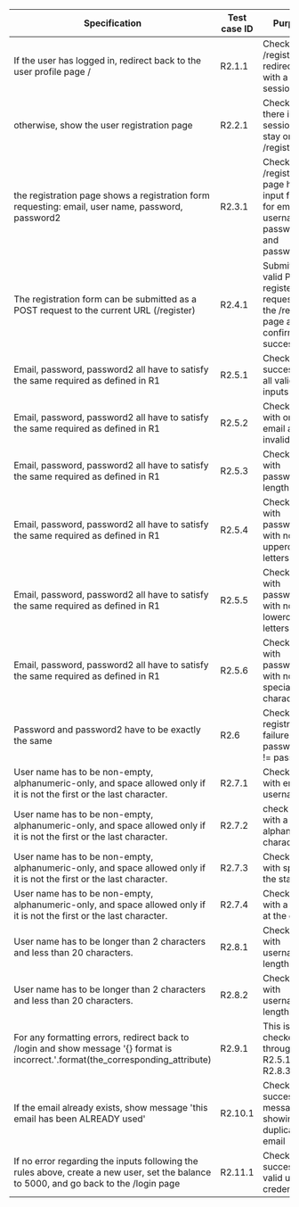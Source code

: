 | Specification                                                                                                                          | Test case ID | Purpose                                                                                 |
| -------------------------------------------------------------------------------------------------------------------------------------- | ------------ | --------------------------------------------------------------------------------------- |
| If the user has logged in, redirect back to the user profile page /                                                                    | R2.1.1       | Check if /register will redirect to / with a valid session                              |
| otherwise, show the user registration page                                                                                             | R2.2.1       | Check if there is no session it will stay on /register                                  |
| the registration page shows a registration form requesting: email, user name, password, password2                                      | R2.3.1       | Check if the /register page has input fields for email, username password and password2 |
| The registration form can be submitted as a POST request to the current URL (/register)                                                | R2.4.1       | Submit a valid POST register request to the /register page and confirm success          |
| Email, password, password2 all have to satisfy the same required as defined in R1                                                      | R2.5.1       | Check success with all valid inputs                                                     |
| Email, password, password2 all have to satisfy the same required as defined in R1                                                      | R2.5.2       | Check failure with only email as invalid                                                |
| Email, password, password2 all have to satisfy the same required as defined in R1                                                      | R2.5.3       | Check failure with password length < 6                                                  |
| Email, password, password2 all have to satisfy the same required as defined in R1                                                      | R2.5.4       | Check failure with password with no uppercase letters                                   |
| Email, password, password2 all have to satisfy the same required as defined in R1                                                      | R2.5.5       | Check failure with password with no lowercase letters                                   |
| Email, password, password2 all have to satisfy the same required as defined in R1                                                      | R2.5.6       | Check failure with password with no special characters                                  |
| Password and password2 have to be exactly the same                                                                                     | R2.6         | Check registration failure if password2 != password                                     |
| User name has to be non-empty, alphanumeric-only, and space allowed only if it is not the first or the last character.                 | R2.7.1       | Check failure with empty username                                                       |
| User name has to be non-empty, alphanumeric-only, and space allowed only if it is not the first or the last character.                 | R2.7.2       | check failure with a non-alphanumeric character                                         |
| User name has to be non-empty, alphanumeric-only, and space allowed only if it is not the first or the last character.                 | R2.7.3       | Check failure with space at the start                                                   |
| User name has to be non-empty, alphanumeric-only, and space allowed only if it is not the first or the last character.                 | R2.7.4       | Check failure with a space at the end                                                   |
| User name has to be longer than 2 characters and less than 20 characters.                                                              | R2.8.1       | Check failure with username of length 2                                                 |
| User name has to be longer than 2 characters and less than 20 characters.                                                              | R2.8.2       | Check failure with username of length 20                                                |
| For any formatting errors, redirect back to /login and show message '{} format is incorrect.'.format(the_corresponding_attribute)      | R2.9.1       | This is checked through tests R2.5.1-R2.8.3                                             |
| If the email already exists, show message 'this email has been ALREADY used'                                                           | R2.10.1      | Check success of message showing on duplicate email                                     |
| If no error regarding the inputs following the rules above, create a new user, set the balance to 5000, and go back to the /login page | R2.11.1      | Check success with valid user credentials                                               |

